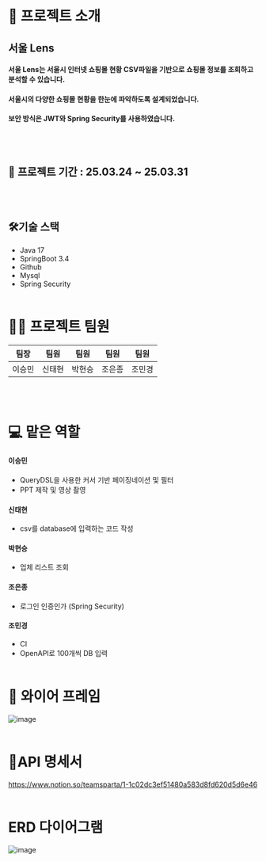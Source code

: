 
# 📝 프로젝트 소개
## 서울 Lens
#### 서울 Lens는 서울시 인터넷 쇼핑몰 현황 CSV파일을 기반으로 쇼핑몰 정보를 조회하고 분석할 수 있습니다.
#### 서울시의 다양한 쇼핑몰 현황을 한눈에 파악하도록 설계되었습니다.
#### 보안 방식은 JWT와 Spring Security를 사용하였습니다.
<br><br>
## 📅 프로젝트 기간 : 25.03.24 ~ 25.03.31
<br><br>
## 🛠️기술 스택
- Java 17
- SpringBoot 3.4
- Github
- Mysql
- Spring Security
<br><br>
# 💁‍♂️ 프로젝트 팀원
|팀장|팀원|팀원|팀원|팀원|
|:-:|:-:|:-:|:-:|:-:|
|이승민|신태현|박현승|조은종|조민경|

<br><br>

# 💻 맡은 역할
#### 이승민
- QueryDSL을 사용한 커서 기반 페이징네이션 및 필터
- PPT 제작 및 영상 촬영
#### 신태현
- csv를 database에 입력하는 코드 작성
#### 박현승
- 업체 리스트 조회
#### 조은종
- 로그인 인증인가 (Spring Security)
#### 조민경
- CI
- OpenAPI로 100개씩 DB 입력
<br><br>
# 📝 와이어 프레임
![image](https://github.com/user-attachments/assets/b0594e34-5cdd-4269-9e91-38d6c74e745b)
<br><br>

# 📝API 명세서
https://www.notion.so/teamsparta/1-1c02dc3ef51480a583d8fd620d5d6e46
<br><br>

# ERD 다이어그램
![image](https://github.com/user-attachments/assets/7e1da289-3661-45f6-9f3f-55426fa37a6e)

